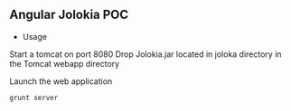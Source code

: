 Angular Jolokia POC
-------------------

* Usage

Start a tomcat on port 8080
Drop Jolokia.jar located in joloka directory in the Tomcat webapp directory

Launch the web application

    grunt server